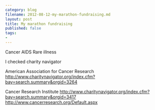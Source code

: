 ```yaml
---
category: blog
filename: 2012-08-12-my-marathon-fundraising.md
layout: post
title: My marathon fundraising
published: false
tags:
- 
---
```



Cancer
AIDS
Rare illness

I checked charity navigator

American Association for Cancer Research
http://www.charitynavigator.org/index.cfm?bay=search.summary&orgid=3264


Cancer Research Institute
http://www.charitynavigator.org/index.cfm?bay=search.summary&orgid=3417
http://www.cancerresearch.org/Default.aspx



